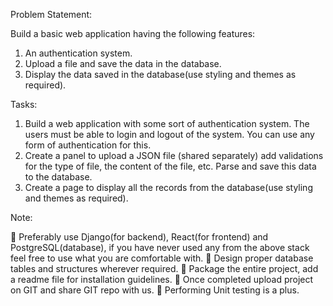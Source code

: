 Problem Statement:

Build a basic web application having the following features:

1. An authentication system.
2. Upload a file and save the data in the database.
3. Display the data saved in the database(use styling and themes as required).

Tasks:

1. Build a web application with some sort of authentication system. The users must be able to login and logout of the system. You can use any form of authentication for this.
2. Create a panel to upload a JSON file (shared separately) add validations for the type of file, the content of the file, etc. Parse and save this data to the database.
3. Create a page to display all the records from the database(use styling and themes as required).

Note:

 Preferably use Django(for backend), React(for frontend) and PostgreSQL(database), if you have never used any from the above stack feel free to use what you are comfortable with.  Design proper database tables and structures wherever required.  Package the entire project, add a readme file for installation guidelines.  Once completed upload project on GIT and share GIT repo with us.  Performing Unit testing is a plus.
